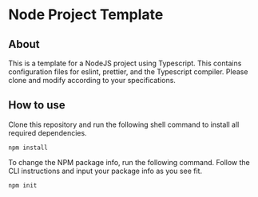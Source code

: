 # Node Project Template

## About

This is a template for a NodeJS project using Typescript. This contains configuration files for eslint, prettier, and the Typescript compiler. Please clone and modify according to your specifications.

## How to use

Clone this repository and run the following shell command to install all required dependencies.

```shell
npm install
```

To change the NPM package info, run the following command. Follow the CLI instructions and input your package info as you see fit.

```shell
npm init
```
